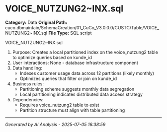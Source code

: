 # VOICE_NUTZUNG2~INX.sql

**Category:** Data
**Original Path:** cuco.dbmaintain/SchemaCreation/01_CuCo_V3.0.0.0/CUSTC/Table/VOICE_NUTZUNG2~INX.sql
**File Type:** SQL script

VOICE_NUTZUNG2~INX.sql
1. Purpose: Creates a local partitioned index on the voice_nutzung2 table to optimize queries based on kunde_id
2. User interactions: None - database infrastructure component
3. Data handling:
   - Indexes customer usage data across 12 partitions (likely monthly)
   - Optimizes queries that filter or join on kunde_id
4. Business rules:
   - Partitioning scheme suggests monthly data segregation
   - Local partitioning indicates distributed data access strategy
5. Dependencies:
   - Requires voice_nutzung2 table to exist
   - Partition structure must align with table partitioning

---
*Generated by AI Analysis - 2025-07-05 16:38:59*
